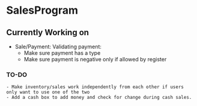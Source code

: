 # SalesProgram

## Currently Working on
* Sale/Payment: Validating payment:
	- Make sure payment has a type
	- Make sure payment is negative only if allowed by register
	
### TO-DO
	- Make inventory/sales work independently from each other if users only want to use one of the two
	- Add a cash box to add money and check for change during cash sales.